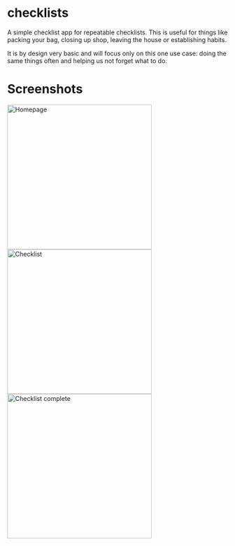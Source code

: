 # checklists

A simple checklist app for repeatable checklists.
This is useful for things like packing your bag, closing up shop, leaving the house or establishing habits.

It is by design very basic and will focus only on this one use case: doing the same things often and helping us not forget what to do.


# Screenshots

<p>
<img src="https://user-images.githubusercontent.com/9407731/168557856-29f1e36a-7eb8-4b48-b7d0-fb85ef71a1e4.png" alt="Homepage" width="330">
<img src="https://user-images.githubusercontent.com/9407731/168557832-4d9ae003-4bc2-4725-a1e9-c83a17977c9d.png" alt="Checklist" width="330">
<img src="https://user-images.githubusercontent.com/9407731/168558811-63eda036-6116-4ba7-a117-4cb16ebff16b.png" alt="Checklist complete" width="330">
</p>
